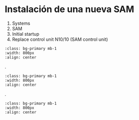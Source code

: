 # Instalación de una nueva SAM

1. Systems
1. SAM
1. Initial startup
1. Replace control unit N10/10 (SAM control unit)


```{image} ./images/star/Systems-SAM-Initial_startup.png
:class: bg-primary mb-1
:width: 800px
:align: center
```
.
```{image} ./images/star/Systems-SAM-Initial_startup-process.png
:class: bg-primary mb-1
:width: 800px
:align: center
```
.
```{image} ./images/star/Systems-SAM-Initial_startup-ok.png
:class: bg-primary mb-1
:width: 800px
:align: center
```
